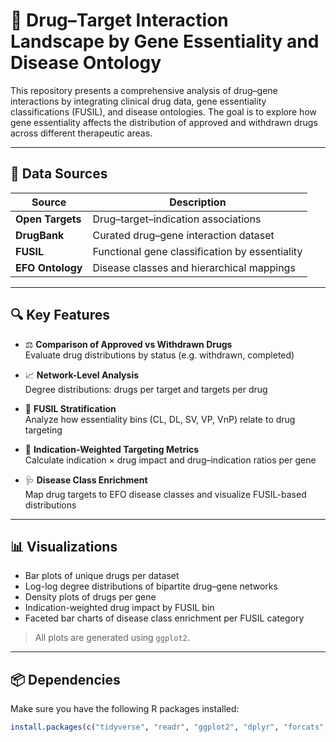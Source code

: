 # 🧬 Drug–Target Interaction Landscape by Gene Essentiality and Disease Ontology

This repository presents a comprehensive analysis of drug–gene interactions by integrating clinical drug data, gene essentiality classifications (FUSIL), and disease ontologies. The goal is to explore how gene essentiality affects the distribution of approved and withdrawn drugs across different therapeutic areas.

---

## 📂 Data Sources

| Source            | Description                                     |
|------------------|-------------------------------------------------|
| **Open Targets** | Drug–target–indication associations             |
| **DrugBank**      | Curated drug–gene interaction dataset           |
| **FUSIL**         | Functional gene classification by essentiality |
| **EFO Ontology**  | Disease classes and hierarchical mappings      |

---

## 🔍 Key Features

- ⚖️ **Comparison of Approved vs Withdrawn Drugs**  
  Evaluate drug distributions by status (e.g. withdrawn, completed)

- 📈 **Network-Level Analysis**  
  Degree distributions: drugs per target and targets per drug

- 🧬 **FUSIL Stratification**  
  Analyze how essentiality bins (CL, DL, SV, VP, VnP) relate to drug targeting

- 🧪 **Indication-Weighted Targeting Metrics**  
  Calculate indication × drug impact and drug–indication ratios per gene

- 🩺 **Disease Class Enrichment**  
  Map drug targets to EFO disease classes and visualize FUSIL-based distributions

---

## 📊 Visualizations

- Bar plots of unique drugs per dataset  
- Log-log degree distributions of bipartite drug–gene networks  
- Density plots of drugs per gene  
- Indication-weighted drug impact by FUSIL bin  
- Faceted bar charts of disease class enrichment per FUSIL category  

> All plots are generated using `ggplot2`.

---

## 📦 Dependencies

Make sure you have the following R packages installed:

```r
install.packages(c("tidyverse", "readr", "ggplot2", "dplyr", "forcats", "tidyr"))
